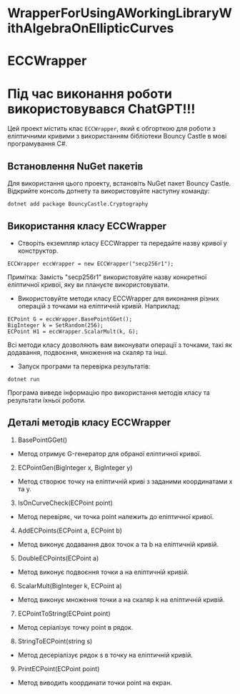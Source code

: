 # WrapperForUsingAWorkingLibraryWithAlgebraOnEllipticCurves
# ECCWrapper
# Під час виконання роботи використовувався ChatGPT!!!

Цей проект містить клас `ECCWrapper`, який є обгорткою для роботи з еліптичними кривими з використанням бібліотеки Bouncy Castle в мові програмування C#.

## Встановлення NuGet пакетів

Для використання цього проекту, встановіть NuGet пакет Bouncy Castle. Відкрийте консоль дотнету та використовуйте наступну команду:
```
dotnet add package BouncyCastle.Cryptography
```

## Використання класу ECCWrapper
- Створіть екземпляр класу ECCWrapper та передайте назву кривої у конструктор.
```
ECCWrapper eccWrapper = new ECCWrapper("secp256r1");
```
Примітка: Замість "secp256r1" використовуйте назву конкретної еліптичної кривої, яку ви плануєте використовувати.

- Використовуйте методи класу ECCWrapper для виконання різних операцій з точками на еліптичній кривій. Наприклад:
```
ECPoint G = eccWrapper.BasePointGGet();
BigInteger k = SetRandom(256);
ECPoint H1 = eccWrapper.ScalarMult(k, G);
```
Всі методи класу дозволяють вам виконувати операції з точками, такі як додавання, подвоєння, множення на скаляр та інші.

- Запуск програми та перевірка результатів:
```
dotnet run
```
Програма виведе інформацію про використання методів класу та результати їхньої роботи.

## Деталі методів класу ECCWrapper
1. BasePointGGet()
- Метод отримує G-генератор для обраної еліптичної кривої.

2. ECPointGen(BigInteger x, BigInteger y)
- Метод створює точку на еліптичній криві з заданими координатами x та y.

3. IsOnCurveCheck(ECPoint point)
- Метод перевіряє, чи точка point належить до еліптичної кривої.

4. AddECPoints(ECPoint a, ECPoint b)
- Метод виконує додавання двох точок a та b на еліптичній кривій.

5. DoubleECPoints(ECPoint a)
- Метод виконує подвоєння точки a на еліптичній кривій.

6. ScalarMult(BigInteger k, ECPoint a)
- Метод виконує множення точки a на скаляр k на еліптичній кривій.

7. ECPointToString(ECPoint point)
- Метод серіалізує точку point в рядок.

8. StringToECPoint(string s)
- Метод десеріалізує рядок s в точку на еліптичній кривій.

9. PrintECPoint(ECPoint point)
- Метод виводить координати точки point на екран.
